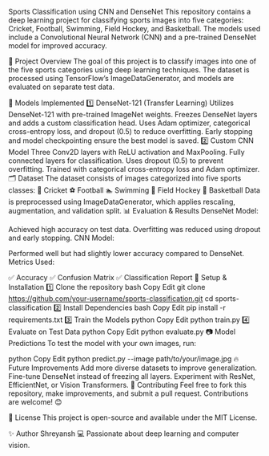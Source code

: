 Sports Classification using CNN and DenseNet
This repository contains a deep learning project for classifying sports images into five categories: Cricket, Football, Swimming, Field Hockey, and Basketball. The models used include a Convolutional Neural Network (CNN) and a pre-trained DenseNet model for improved accuracy.

📌 Project Overview
The goal of this project is to classify images into one of the five sports categories using deep learning techniques. The dataset is processed using TensorFlow’s ImageDataGenerator, and models are evaluated on separate test data.

🚀 Models Implemented
1️⃣ DenseNet-121 (Transfer Learning)
Utilizes DenseNet-121 with pre-trained ImageNet weights.
Freezes DenseNet layers and adds a custom classification head.
Uses Adam optimizer, categorical cross-entropy loss, and dropout (0.5) to reduce overfitting.
Early stopping and model checkpointing ensure the best model is saved.
2️⃣ Custom CNN Model
Three Conv2D layers with ReLU activation and MaxPooling.
Fully connected layers for classification.
Uses dropout (0.5) to prevent overfitting.
Trained with categorical cross-entropy loss and Adam optimizer.
🗂 Dataset
The dataset consists of images categorized into five sports classes:
🏏 Cricket
⚽ Football
🏊 Swimming
🏑 Field Hockey
🏀 Basketball
Data is preprocessed using ImageDataGenerator, which applies rescaling, augmentation, and validation split.
📊 Evaluation & Results
DenseNet Model:

Achieved high accuracy on test data.
Overfitting was reduced using dropout and early stopping.
CNN Model:

Performed well but had slightly lower accuracy compared to DenseNet.
Metrics Used:

✅ Accuracy
✅ Confusion Matrix
✅ Classification Report
🔧 Setup & Installation
1️⃣ Clone the repository
bash
Copy
Edit
git clone https://github.com/your-username/sports-classification.git
cd sports-classification
2️⃣ Install Dependencies
bash
Copy
Edit
pip install -r requirements.txt
3️⃣ Train the Models
python
Copy
Edit
python train.py
4️⃣ Evaluate on Test Data
python
Copy
Edit
python evaluate.py
📷 Model Predictions
To test the model with your own images, run:

python
Copy
Edit
python predict.py --image path/to/your/image.jpg
🔥 Future Improvements
Add more diverse datasets to improve generalization.
Fine-tune DenseNet instead of freezing all layers.
Experiment with ResNet, EfficientNet, or Vision Transformers.
🤝 Contributing
Feel free to fork this repository, make improvements, and submit a pull request. Contributions are welcome! 😊

📜 License
This project is open-source and available under the MIT License.

✨ Author
Shreyansh
💻 Passionate about deep learning and computer vision.
